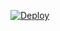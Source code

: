 
[![Deploy](https://www.herokucdn.com/deploy/button.svg)](https://heroku.com/deploy?template=https://github.com/botreaction/AUTO-READ-WILY-KUN.git)
